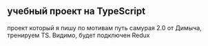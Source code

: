 ## учебный проект на TypeScript
проект который я пишу по мотивам путь самурая 2.0 от Димыча, 
тренируем TS. Видимо, будет подключен Redux